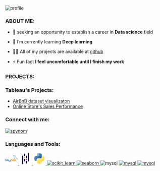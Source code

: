 <img align="center" alt="profile" src="https://github.com/spynom/spynom/blob/main/BCT2.gif?raw=true">
<h3 align="left">ABOUT ME:</h1>

- 🔭 seeking an opportunity to establish a career in **Data science** field

- 🌱 I’m currently learning **Deep learning**

- 👨‍💻 All of my projects are available at [github](https://github.com/spynom?tab=repositories)

- ⚡ Fun fact **I feel uncomfortable until I finish my work**

<h3 align="left">PROJECTS:</h1>

<h3 align="left">Tableau's Projects:</h3>

- [AirBnB dataset visualizaton](https://public.tableau.com/app/profile/saurav.kumar4093/viz/AirBnBdatasetvisualizaton/Dashboard1)
- [Online Store's Sales Performance](https://public.tableau.com/views/OnlineStoresSalesPerformance/Dashboard1?:language=en-US&:display_count=n&:origin=viz_share_link)

<h3 align="left">Connect with me:</h3>
<p align="left">
<a href="https://linkedin.com/in/spynom" target="blank"><img align="center" src="https://raw.githubusercontent.com/rahuldkjain/github-profile-readme-generator/master/src/images/icons/Social/linked-in-alt.svg" alt="spynom" height="30" width="40" /></a>
</p>

<h3 align="left">Languages and Tools:</h3>
<p align="left"> <a href="https://www.mysql.com/" target="_blank" rel="noreferrer"> <img src="https://raw.githubusercontent.com/devicons/devicon/master/icons/mysql/mysql-original-wordmark.svg" alt="mysql" width="40" height="40"/> </a> <a href="https://pandas.pydata.org/" target="_blank" rel="noreferrer"> <img src="https://raw.githubusercontent.com/devicons/devicon/2ae2a900d2f041da66e950e4d48052658d850630/icons/pandas/pandas-original.svg" alt="pandas" width="40" height="40"/> </a> <a href="https://www.python.org" target="_blank" rel="noreferrer"> <img src="https://raw.githubusercontent.com/devicons/devicon/master/icons/python/python-original.svg" alt="python" width="40" height="40"/> </a> <a href="https://scikit-learn.org/" target="_blank" rel="noreferrer"> <img src="https://upload.wikimedia.org/wikipedia/commons/0/05/Scikit_learn_logo_small.svg" alt="scikit_learn" width="40" height="40"/> </a> <a href="https://seaborn.pydata.org/" target="_blank" rel="noreferrer"> <img src="https://seaborn.pydata.org/_images/logo-mark-lightbg.svg" alt="seaborn" width="40" height="40"/> </a> <a target="_blank" rel="noreferrer"> <img src="https://cdn-icons-png.flaticon.com/512/921/921591.png" alt="mysql" width="40" height="40"/> </a>
<a href="https://numpy.org/doc/stable/" target="_blank" rel="noreferrer"> <img src="https://numpy.org/images/logo.svg" alt="mysql" width="40" height="40"/> </a>
<a href="https://numpy.org/doc/stable/" target="_blank" rel="noreferrer"> <img src="https://cdn.worldvectorlogo.com/logos/tableau-software.svg" alt="mysql" width="40" height="40"/> </a></p>

